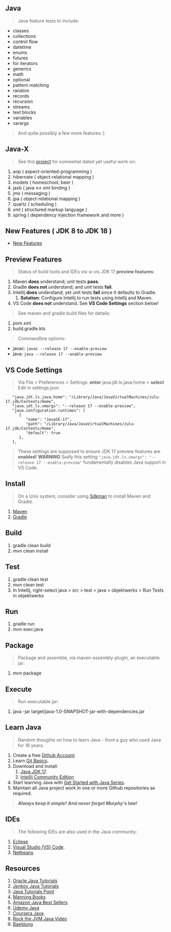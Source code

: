 Java
----
>Java feature tests to include:
* classes
* collections
* control flow
* datetime
* enums
* futures
* for iterators
* generics
* math
* optional
* pattern matching
* random
* records
* recursion
* streams
* text blocks
* variables
* varargs
>And quite possibly a few more features.:)

Java-X
------
>See this [project](https://github.com/objektwerks/java.x) for somewhat dated yet useful work on:
1. aop ( aspect-oriented-programming )
2. hibernate ( object-relational mapping )
3. models ( homeschool, beer )
4. jaxb ( java <-> xml binding )
5. jms ( messaging )
6. jpa ( object-relational mapping )
7. quartz ( scheduling )
8. xml ( structured markup language )
9. spring ( dependency injection framework and more )

New Features ( JDK 8 to JDK 18 )
--------------------------------
* [New Features](https://advancedweb.hu/a-categorized-list-of-all-java-and-jvm-features-since-jdk-8-to-18/)

Preview Features
----------------
>Status of build tools and IDEs vis-a-vis JDK 17 **preview features**:
1. Maven **does** understand; unit tests **pass**.
2. Gradle **does not** understand; and unit tests **fail**.
3. Intellij **does** understand; yet unit tests **fail** since it defaults to Gradle. 
   1. **Solution:** Configure Intellij to run tests using Intellij and Maven.
4. VS Code **does not** understand. See **VS Code Settings** section below!
>See maven and gradle build files for details:
1. pom.xml
2. build.gradle.kts
>Commandline options:
* javac: ```javac --release 17 --enable-preview```
* java: ```java --release 17 --enable-preview```

VS Code Settings
----------------
>Via File > Preferences > Settings: **enter** java.jdt.ls.java.home > **select** Edit in settings.json
```
   "java.jdt.ls.java.home": "/Library/Java/JavaVirtualMachines/zulu-17.jdk/Contents/Home",
   "java.jdt.ls.vmargs": "--release 17 --enable-preview",
   "java.configuration.runtimes": [
      {
         "name": "JavaSE-17",
         "path": "/Library/Java/JavaVirtualMachines/zulu-17.jdk/Contents/Home",
         "default": true
      },    
   ],
```
>These settings are supposed to ensure JDK 17 preview features are **enabled**!
>**WARNING** Sadly this setting ```"java.jdt.ls.vmargs": "--release 17 --enable-preview"```
>fundamentally disables Java support in VS Code.

Install
-------
>On a Unix system, consider using [Sdkman](https://sdkman.io/) to install Maven and Gradle.
1. [Maven](https://maven.apache.org/)
2. [Gradle](https://gradle.org/)

Build
-----
1. gradle clean build
2. mvn clean install

Test
----
1. gradle clean test
2. mvn clean test
3. In Intellij, right-select java > src > test > java > objektwerks > Run Tests in objektwerks

Run
---
1. gradle run
2. mvn exec:java

Package
-------
>Package and assemble, via maven-assembly-plugin, an executable jar:
1. mvn package

Execute
-------
>Run executable jar:
1. java -jar target/java-1.0-SNAPSHOT-jar-with-dependencies.jar

Learn Java
----------
>Random thoughts on how to learn Java - from a guy who used Java for 16 years.
1. Create a free [Github Account]( https://github.com ).
2. Learn [Git Basics]( https://www.freecodecamp.org/news/learn-the-basics-of-git-in-under-10-minutes-da548267cc91/ ).
3. Download and install:
   1. [Java JDK 17]( https://www.oracle.com/java/technologies/downloads/#java17 ).
   2. [Intellij Community Edition](https://www.jetbrains.com/idea/download/#section=mac)
4. Start learning Java with [Get Started with Java Series](https://www.baeldung.com/get-started-with-java-series).
5. Maintain all Java project work in one or more Github repositories as required.

>***Always keep it simple!*** ***And never forget Murphy's law!***

IDEs
----
>The following IDEs are also used in the Java community:
1. [Eclipse](https://www.eclipse.org/downloads/packages/release/kepler/sr1/eclipse-ide-java-developers)
2. [Visual Studio (VS) Code]( https://code.visualstudio.com/download ).
3. [Netbeans](https://netbeans.apache.org/)

Resources
---------
1. [Oracle Java Tutorials](https://docs.oracle.com/javase/tutorial/)
2. [Jenkov Java Tutorials](https://jenkov.com/tutorials/java/index.html)
3. [Java Tutorials Point](https://www.tutorialspoint.com/java/index.htm)
4. [Manning Books](https://www.manning.com/)
5. [Amazon Java Best Sellers](https://www.amazon.com/Best-Sellers-Books-Java-Programming/zgbs/books/3608)
6. [Udemy Java](https://www.udemy.com/courses/search/?src=ukw&q=java)
7. [Coursera Java](https://www.coursera.org/search?query=java&)
8. [Rock the JVM Java Video](https://www.youtube.com/watch?v=sjGjoDiD2F8)
9. [Baeldung](https://www.baeldung.com/)